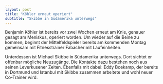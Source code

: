 ```yaml
---
layout: post
title: "Köhler erneut operiert"
subtitle: "Skibbe in Südamerika unterwegs"
---
```


Benjamin Köhler ist bereits vor zwei Wochen erneut am Knie, genauer gesagt am Meniskus, operiert worden. Um wieder auf die Beine zu kommen, beginnt der Mittelfeldspieler bereits am kommenden Montag gemeinsam mit Fitnesstrainer Fabacher mit Laufeinheiten.

Unterdessen ist Michael Skibbe in Südamerika unterwegs. Dort sichtet er offenbar mögliche Neuzugänge. Die Kontakte dazu bestehen noch aus seinen Leverkusener Zeiten. Ebenfalls mit dabei: Eddy Boekamp, der bereits in Dortmund und Istanbul mit Skibbe zusammen arbeitete und wohl neuer Co-Trainer wird.
